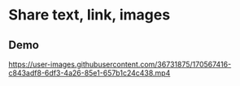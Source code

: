 # Share text, link, images

## Demo

https://user-images.githubusercontent.com/36731875/170567416-c843adf8-6df3-4a26-85e1-657b1c24c438.mp4


